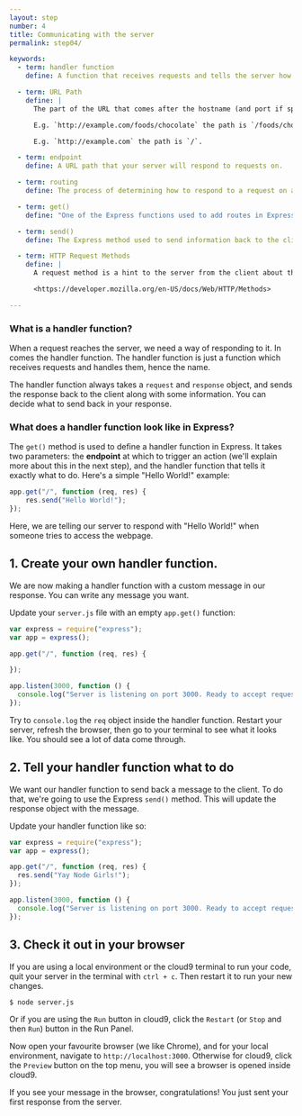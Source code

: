 ```yaml
---
layout: step
number: 4
title: Communicating with the server
permalink: step04/

keywords:
  - term: handler function
    define: A function that receives requests and tells the server how to respond to them.

  - term: URL Path
    define: |
      The part of the URL that comes after the hostname (and port if specified). It indicates the specific resource that the request relates to.

      E.g. `http://example.com/foods/chocolate` the path is `/foods/chocolate`.  

      E.g. `http://example.com` the path is `/`.

  - term: endpoint
    define: A URL path that your server will respond to requests on.

  - term: routing
    define: The process of determining how to respond to a request on a given endpoint.

  - term: get()
    define: "One of the Express functions used to add routes in Express. Takes two parameters: the URL path, and the handler function."

  - term: send()
    define: The Express method used to send information back to the client from the server. Updates the response object.

  - term: HTTP Request Methods
    define: |
      A request method is a hint to the server from the client about the expected type of response.  There are nine different methods, the most commonly used are GET and POST.

      <https://developer.mozilla.org/en-US/docs/Web/HTTP/Methods>

---
```


### What is a handler function?

When a request reaches the server, we need a way of responding to it. In comes the handler function. The handler function is just a function which receives requests and handles them, hence the name.

The handler function always takes a `request` and `response` object, and sends the response back to the client along with some information. You can decide what to send back in your response.

### What does a handler function look like in Express?

The `get()` method is used to define a handler function in Express. It takes two parameters: the **endpoint** at which to trigger an action (we'll explain more about this in the next step), and the handler function that tells it exactly what to do. Here's a simple "Hello World!" example:

```js
app.get("/", function (req, res) {
    res.send("Hello World!");
});
```

 Here, we are telling our server to respond with "Hello World!" when someone tries to access the webpage.

## 1. Create your own handler function.

We are now making a handler function with a custom message in our response. You can write any message you want.

Update your `server.js` file with an empty `app.get()` function:


```js
var express = require("express");
var app = express();

app.get("/", function (req, res) {

});

app.listen(3000, function () {
  console.log("Server is listening on port 3000. Ready to accept requests!");
});
```

Try to `console.log` the `req` object inside the handler function. Restart your server, refresh the browser, then go to your terminal to see what it looks like. You should see a lot of data come through.

## 2. Tell your handler function what to do

We want our handler function to send back a message to the client. To do that, we're going to use the Express `send()` method. This will update the response object with the message.

Update your handler function like so:

```js
var express = require("express");
var app = express();

app.get("/", function (req, res) {
  res.send("Yay Node Girls!");
});

app.listen(3000, function () {
  console.log("Server is listening on port 3000. Ready to accept requests!");
});
```

## 3. Check it out in your browser

If you are using a local environment or the cloud9 terminal to run your code, quit your server in the terminal with `ctrl + c`. Then restart it to run your new changes.

```
$ node server.js
```
Or if you are using the `Run` button in cloud9, click the `Restart` (or `Stop` and then `Run`) button in the Run Panel.

Now open your favourite browser (we like Chrome), and for your local environment, navigate to `http://localhost:3000`.
Otherwise for cloud9, click the `Preview` button on the top menu, you will see a browser is opened inside cloud9.

If you see your message in the browser, congratulations! You just sent your first response from the server.
